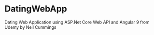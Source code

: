 # DatingWebApp
Dating Web Application using ASP.Net Core Web API and Angular 9 from Udemy by Neil Cummings
